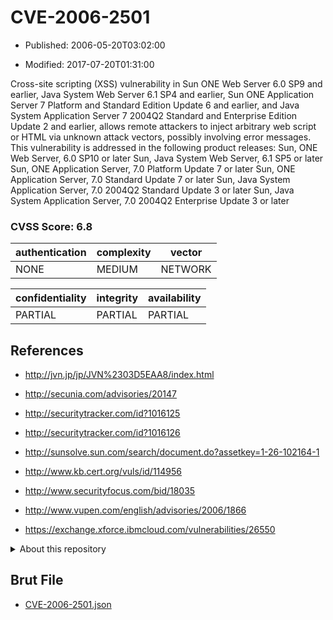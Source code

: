 # CVE-2006-2501

- Published: 2006-05-20T03:02:00

- Modified: 2017-07-20T01:31:00

Cross-site scripting (XSS) vulnerability in Sun ONE Web Server 6.0 SP9 and earlier, Java System Web Server 6.1 SP4 and earlier, Sun ONE Application Server 7 Platform and Standard Edition Update 6 and earlier, and Java System Application Server 7 2004Q2 Standard and Enterprise Edition Update 2 and earlier, allows remote attackers to inject arbitrary web script or HTML via unknown attack vectors, possibly involving error messages. This vulnerability is addressed in the following product releases:
Sun, ONE Web Server, 6.0 SP10 or later
Sun, Java System Web Server, 6.1 SP5 or later
Sun, ONE Application Server, 7.0 Platform Update 7 or later
Sun, ONE Application Server, 7.0 Standard Update 7 or later
Sun, Java System Application Server, 7.0 2004Q2 Standard Update 3 or later
Sun, Java System Application Server, 7.0 2004Q2 Enterprise Update 3 or later

### CVSS Score: **6.8**

| authentication | complexity | vector |
| --- | --- | --- |
| NONE | MEDIUM | NETWORK |

| confidentiality | integrity | availability |
| --- | --- | --- |
| PARTIAL | PARTIAL | PARTIAL |

## References

* http://jvn.jp/jp/JVN%2303D5EAA8/index.html

* http://secunia.com/advisories/20147

* http://securitytracker.com/id?1016125

* http://securitytracker.com/id?1016126

* http://sunsolve.sun.com/search/document.do?assetkey=1-26-102164-1

* http://www.kb.cert.org/vuls/id/114956

* http://www.securityfocus.com/bid/18035

* http://www.vupen.com/english/advisories/2006/1866

* https://exchange.xforce.ibmcloud.com/vulnerabilities/26550

<details>
<summary>About this repository</summary> 

  This repository is part of the project [Live Hack CVE](https://github.com/Live-Hack-CVE). Main website can be found [www.live-hack.org](https://www.live-hack.org) 
  
  Made by [Sn0wAlice](https://github.com/Sn0wAlice) for the people that care about security and need to have a feed of the latest CVEs. Hope you enjoy it, don't forget to star the repo and follow me on [Twitter](https://twitter.com/Sn0wAlice) and [Github](https://github.com/Sn0wAlice). And that is my [personnal website](https://www.alice-snow.me/)

  - [Home Page](https://github.com/Live-Hack-CVE)
  - [Framework](https://github.com/Live-Hack-CVE/cve-framework)
  - [CVE database](https://github.com/Live-Hack-CVE/full_database)
  - [Changelog](https://github.com/Live-Hack-CVE/Changelog)
</details>

## Brut File

* [CVE-2006-2501.json](https://raw.githubusercontent.com/Live-Hack-CVE/full_database/main/cves/2006/CVE-2006-2501.json)

